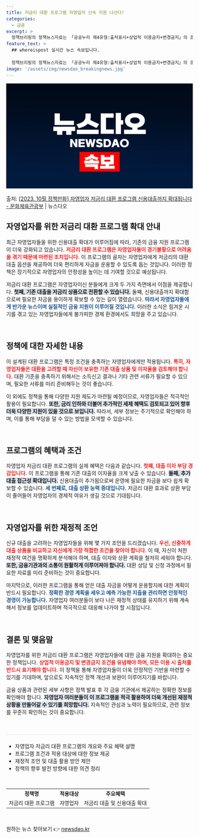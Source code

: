 ```yaml
---
title: 저금리 대환 프로그램 자영업자 신속 지원 나선다!
categories:
  - 금융
excerpt: >
  정책브리핑의 정책뉴스자료는 「공공누리 제4유형:출처표시+상업적 이용금지+변경금지」의 조건에 따라 자유롭게 이…
feature_text: >
  ## whereispost 실시간 뉴스 속보입니다.

  정책브리핑의 정책뉴스자료는 「공공누리 제4유형:출처표시+상업적 이용금지+변경금지」의 조건에 따라 자유롭게 이…
image: '/assets/img/newsdao_breakingnews.jpg'
---
```


![뉴스다오 속보](/assets/img/newsdao_breakingnews.jpg)

<p>출처: <a href="https://newsdao.kr/2093" rel="dofollow">[2023. 10월 정책만화] 자영업자 저금리 대환 프로그램 신용대출까지 확대됩니다 - 문화체육관광부</a> | 뉴스다오</p>

<h2 data-ke-size="size26">자영업자를 위한 저금리 대환 프로그램 확대 안내</h2>

<p data-ke-size="size16">최근 자영업자들을 위한 신용대출 확대가 이루어짐에 따라, 기존의 금융 지원 프로그램이 더욱 강화되고 있습니다. <b><span style="color: #ee2323;">저금리 대환 프로그램은 자영업자들이 경기불황으로 어려움을 겪기 때문에 마련된 조치입니다.</span></b> 이 프로그램의 골자는 자영업자에게 저금리의 대환 대출 옵션을 제공하여 더욱 편리하게 자금을 운용할 수 있도록 돕는 것입니다. 이러한 정책은 장기적으로 자영업자의 안정성을 높이는 데 기여할 것으로 예상됩니다.</p>

<p data-ke-size="size16">저금리 대환 프로그램은 자영업자이신 분들에게 크게 두 가지 측면에서 이점을 제공합니다. <b><span style="background-color: #21538527;">첫째, 기존 대출을 저금리 상품으로 전환할 수 있습니다.</span></b> 둘째, 신용대출까지 확대함으로써 필요한 자금을 용이하게 확보할 수 있는 길이 열렸습니다. <b><span style="color: #1a5490;">따라서 자영업자들에게 반가운 뉴스이며 실질적인 금융 지원이 이루어질 것입니다.</span></b> 이러한 소식은 힘겨운 시기를 겪고 있는 자영업자들에게 불가피한 경제 환경에서도 희망을 주고 있습니다.</p>

<p data-ke-size="size16">&nbsp;</p>

<h2 data-ke-size="size26">정책에 대한 자세한 내용</h2>

<p data-ke-size="size16">이 설계된 대환 프로그램은 특정 조건을 충족하는 자영업자에게만 적용됩니다. <b><span style="color: #ee2323;">특히, 자영업자들은 대환을 고려할 때 자신이 보유한 기존 대출 상품 및 이자율을 검토해야 합니다.</span></b> 대환 기준을 충족하기 위해서는 소득신고 결과나 기타 관련 서류가 필요할 수 있으며, 필요한 서류를 미리 준비해두는 것이 좋습니다.</p>

<p data-ke-size="size16">이 외에도 정책을 통해 다양한 지원 제도가 마련될 예정이므로, 자영업자들은 적극적인 활용이 필요합니다. <b><span style="background-color: #21538527;">또한, 금리 인하와 더불어 추가적인 세제 혜택도 검토되고 있어 향후 더욱 다양한 지원이 있을 것으로 보입니다.</span></b> 따라서, 세부 정보는 주기적으로 확인해야 하며, 이를 통해 부담을 덜 수 있는 방법을 모색할 수 있습니다.</p>

<p data-ke-size="size16">&nbsp;</p>

<h2 data-ke-size="size26">프로그램의 혜택과 조건</h2>

<p data-ke-size="size16">자영업자 저금리 대환 프로그램의 실제 혜택은 다음과 같습니다. <b><span style="color: #ee2323;">첫째, 대출 이자 부담 경감입니다.</span></b> 이 프로그램을 통해 기존 대출의 이자율을 크게 낮출 수 있습니다. <b><span style="background-color: #21538527;">둘째, 추가 대출 접근성 확대입니다.</span></b> 신용대출이 추가됨으로써 운영에 필요한 자금을 보다 쉽게 확보할 수 있습니다. <b><span style="color: #1a5490;">세 번째로, 대출 상환 능력 증대입니다.</span></b> 저금리 대환 효과로 상환 부담이 줄어들어 자영업자의 경제적 여유가 생길 것으로 기대됩니다.</p>

<p data-ke-size="size16">&nbsp;</p>

<h2 data-ke-size="size26">자영업자를 위한 재정적 조언</h2>

<p data-ke-size="size16">신규 대출을 고려하는 자영업자들을 위해 몇 가지 조언을 드리겠습니다. <b><span style="color: #ee2323;">우선, 신중하게 대출 상품을 비교하고 자신에게 가장 적합한 조건을 찾아야 합니다.</span></b> 이 때, 자신이 처한 재정적 여건을 명확하게 분석해야 하며, 대출 이자와 상환 계획을 철저히 세워야 합니다. <b><span style="background-color: #21538527;">또한, 금융기관과의 소통이 원활하게 이루어져야 합니다.</span></b> 대환 상담 및 신청 과정에서 필요한 자료를 미리 준비하는 것이 중요합니다.</p>

<p data-ke-size="size16">마지막으로, 이러한 프로그램을 통해 얻은 대출 자금을 어떻게 운용할지에 대한 계획이 반드시 필요합니다. <b><span style="color: #1a5490;">정확한 경영 계획을 세우고 예측 가능한 지출을 관리하면 안정적인 경영이 가능합니다.</span></b> 자영업자 여러분들이 보다 나은 재정적 상태를 유지하기 위해 계속해서 정보를 업데이트하며 적극적으로 대응해 나가야 할 시점입니다.</p>

<p data-ke-size="size16">&nbsp;</p>

<h2 data-ke-size="size26">결론 및 맺음말</h2>

<p data-ke-size="size16">자영업자를 위한 저금리 대환 프로그램은 자영업자들에 대한 금융 지원을 확대하는 중요한 정책입니다. <b><span style="color: #ee2323;">상업적 이용금지 및 변경금지 조건을 유념해야 하며, 모든 이용 시 출처를 반드시 표기해야 합니다.</span></b> 이 정책을 통해 자영업자들이 더욱 안정적인 기반을 마련할 수 있기를 기대하며, 앞으로도 지속적인 정책 개선과 보완이 이루어지기를 바랍니다.</p>

<p data-ke-size="size16">금융 상품과 관련된 세부 사항은 정책 발표 후 각 금융 기관에서 제공하는 정확한 정보를 확인해야 합니다. <b><span style="background-color: #21538527;">자영업자 여러분들이 이 프로그램을 적극 활용하여 더욱 개선된 재정적 상황을 만들어갈 수 있기를 희망합니다.</span></b> 지속적인 관심과 노력이 필요하므로, 관련 정보를 꾸준히 확인하는 것이 중요합니다.</p>

<p data-ke-size="size16">&nbsp;</p>

<hr style="height: 1px; border: none; background-color: #e0e0e0; margin: 20px 0;">

<ul>
    <li>자영업자 저금리 대환 프로그램의 개요와 주요 혜택 설명</li>
    <li>프로그램 조건과 적용 대상에 대한 정보 제공</li>
    <li>재정적 조언 및 대출 활용 방안 제안</li>
    <li>정책의 향후 발전 방향에 대한 의견 정리</li>
</ul>

<p data-ke-size="size16">&nbsp;</p>

<table style="width: 100%; border-collapse: collapse;">
    <tr>
        <td style="text-align: center; height: 17px;"><b>정책명</b></td>
        <td style="text-align: center; height: 17px;"><b>적용대상</b></td>
        <td style="text-align: center; height: 17px;"><b>주요혜택</b></td>
    </tr>
    <tr>
        <td style="text-align: center; height: 17px;">저금리 대환 프로그램</td>
        <td style="text-align: center; height: 17px;">자영업자</td>
        <td style="text-align: center; height: 17px;">저금리 대출 및 신용대출 확대</td>
    </tr>
</table>

<p data-ke-size="size16">&nbsp;</p> 

원하는 뉴스 찾아보기 👉 <a href="https://newsdao.kr" rel="dofollow">newsdao.kr</a>


